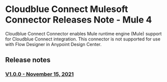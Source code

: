 #  Cloudblue Connect Mulesoft Connector Releases Note - Mule 4

Cloudblue Connect Connector enables Mule runtime engine (Mule) support for Cloudblue Connect integration.
This connector is not supported for use with Flow Designer in Anypoint Design Center.

## Release notes

### [V1.0.0 - November 15, 2021](V1-0-0.md)